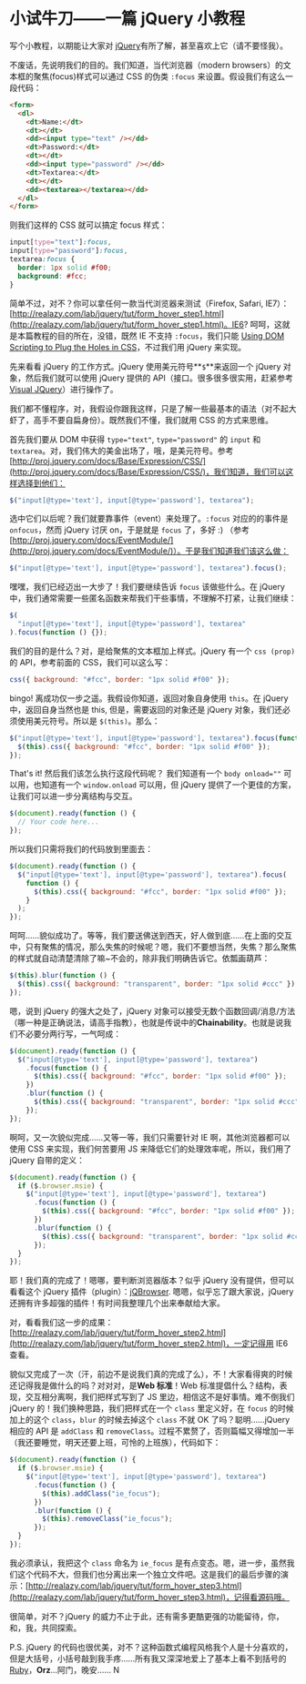 # 小试牛刀——一篇 jQuery 小教程

写个小教程，以期能让大家对 [jQuery](http://jquery.com)有所了解，甚至喜欢上它（请不要怪我）。

不废话，先说明我们的目的。我们知道，当代浏览器（modern browsers）的文本框的聚焦(focus)样式可以通过 CSS 的伪类 `:focus` 来设置。假设我们有这么一段代码：

```html
<form>
  <dl>
    <dt>Name:</dt>
    <dt></dt>
    <dd><input type="text" /></dd>
    <dt>Password:</dt>
    <dt></dt>
    <dd><input type="password" /></dd>
    <dt>Textarea:</dt>
    <dt></dt>
    <dd><textarea></textarea></dd>
  </dl>
</form>
```

则我们这样的 CSS 就可以搞定 focus 样式：

```css
input[type="text"]:focus,
input[type="password"]:focus,
textarea:focus {
  border: 1px solid #f00;
  background: #fcc;
}
```

简单不过，对不？你可以拿任何一款当代浏览器来测试（Firefox, Safari, IE7）： [http://realazy.com/lab/jquery/tut/form_hover_step1.html](http://realazy.com/lab/jquery/tut/form_hover_step1.html)。IE6? 呵呵，这就是本篇教程的目的所在，没错，既然 IE 不支持 `:focus`，我们只能 [Using DOM Scripting to Plug the Holes in CSS](http://domscripting.com/presentations/atmedia2006/slides/)，不过我们用 jQuery 来实现。

先来看看 jQuery 的工作方式。jQuery 使用美元符号**`$`**来返回一个 jQuery 对象，然后我们就可以使用 jQuery 提供的 API（接口。很多很多很实用，赶紧参考 [Visual JQuery](http://visualjquery.com/index.xml)）进行操作了。

我们都不懂程序，对，我假设你跟我这样，只是了解一些最基本的语法（对不起大虾了，高手不要自扁身份）。既然我们不懂，我们就用 CSS 的方式来思维。

首先我们要从 DOM 中获得 `type="text"`, `type="password"` 的 `input` 和 `textarea`。对，我们伟大的美金出场了，哦，是美元符号。参考 [http://proj.jquery.com/docs/Base/Expression/CSS/](http://proj.jquery.com/docs/Base/Expression/CSS/)，我们知道，我们可以这样选择到他们：

```js
$("input[@type='text'], input[@type='password'], textarea");
```

选中它们以后呢？我们就要靠事件（event）来处理了。`:focus` 对应的的事件是 `onfocus`，然而 jQuery 讨厌 on，于是就是 `focus` 了，多好 :) （参考 [http://proj.jquery.com/docs/EventModule/](http://proj.jquery.com/docs/EventModule/)）。于是我们知道我们该这么做：

```js
$("input[@type='text'], input[@type='password'], textarea").focus();
```

嘿嘿，我们已经迈出一大步了！我们要继续告诉 `focus` 该做些什么。在 jQuery 中，我们通常需要一些匿名函数来帮我们干些事情，不理解不打紧，让我们继续：

```js
$(
  "input[@type='text'], input[@type='password'], textarea"
).focus(function () {});
```

我们的目的是什么？对，是给聚焦的文本框加上样式。jQuery 有一个 `css (prop)` 的 API，参考前面的 CSS，我们可以这么写：

```js
css({ background: "#fcc", border: "1px solid #f00" });
```

bingo! 离成功仅一步之遥。我假设你知道，返回对象自身使用 `this`。在 jQuery 中，返回自身当然也是 this, 但是，需要返回的对象还是 jQuery 对象，我们还必须使用美元符号。所以是 `$(this)`。那么：

```js
$("input[@type='text'], input[@type='password'], textarea").focus(function () {
  $(this).css({ background: "#fcc", border: "1px solid #f00" });
});
```

That's it! 然后我们该怎么执行这段代码呢？ 我们知道有一个 `body onload=""` 可以用，也知道有一个 `window.onload` 可以用，但 jQuery 提供了一个更佳的方案，让我们可以进一步分离结构与交互。

```js
$(document).ready(function () {
  // Your code here...
});
```

所以我们只需将我们的代码放到里面去：

```js
$(document).ready(function () {
  $("input[@type='text'], input[@type='password'], textarea").focus(
    function () {
      $(this).css({ background: "#fcc", border: "1px solid #f00" });
    }
  );
});
```

呵呵……貌似成功了。等等，我们要送佛送到西天，好人做到底……在上面的交互中，只有聚焦的情况，那么失焦的时候呢？嗯，我们不要想当然，失焦？那么聚焦的样式就自动清楚清除了嘛~不会的，除非我们明确告诉它。依瓢画葫芦：

```js
$(this).blur(function () {
  $(this).css({ background: "transparent", border: "1px solid #ccc" });
});
```

嗯，说到 jQuery 的强大之处了，jQuery 对象可以接受无数个函数回调/消息/方法（哪一种是正确说法，请高手指教），也就是传说中的**Chainability**。也就是说我们不必要分两行写，一气呵成：

```js
$(document).ready(function () {
  $("input[@type='text'], input[@type='password'], textarea")
    .focus(function () {
      $(this).css({ background: "#fcc", border: "1px solid #f00" });
    })
    .blur(function () {
      $(this).css({ background: "transparent", border: "1px solid #ccc" });
    });
});
```

啊呵，又一次貌似完成……又等一等，我们只需要针对 IE 啊，其他浏览器都可以使用 CSS 来实现，我们何苦要用 JS 来降低它们的处理效率呢，所以，我们用了 jQuery 自带的定义：

```js
$(document).ready(function () {
  if ($.browser.msie) {
    $("input[@type='text'], input[@type='password'], textarea")
      .focus(function () {
        $(this).css({ background: "#fcc", border: "1px solid #f00" });
      })
      .blur(function () {
        $(this).css({ background: "transparent", border: "1px solid #ccc" });
      });
  }
});
```

耶！我们真的完成了！嗯哪，要判断浏览器版本？似乎 jQuery 没有提供，但可以看看这个 jQuery 插件（plugin）：[jQBrowser](http://davecardwell.co.uk/geekery/javascript/jquery/jqbrowser/). 嗯嗯，似乎忘了跟大家说，jQuery 还拥有许多超强的插件！有时间我整理几个出来奉献给大家。

对，看看我们这一步的成果：[http://realazy.com/lab/jquery/tut/form_hover_step2.html](http://realazy.com/lab/jquery/tut/form_hover_step2.html)，一定记得用 IE6 查看。

貌似又完成了一次（汗，前边不是说我们真的完成了么），不！大家看得爽的时候还记得我是做什么的吗？对对对，是**Web 标准**！Web 标准提倡什么？结构，表现，交互相分离啊，我们把样式写到了 JS 里边，相信这不是好事情。难不倒我们 jQuery 的！我们换种思路，我们把样式在一个 `class` 里定义好，在 `focus` 的时候加上的这个 `class`，`blur` 的时候去掉这个 `class` 不就 OK 了吗？聪明……jQuery 相应的 API 是 `addClass` 和 `removeClass`。过程不累赘了，否则篇幅又得增加一半（我还要睡觉，明天还要上班，可怜的上班族），代码如下：

```js
$(document).ready(function () {
  if ($.browser.msie) {
    $("input[@type='text'], input[@type='password'], textarea")
      .focus(function () {
        $(this).addClass("ie_focus");
      })
      .blur(function () {
        $(this).removeClass("ie_focus");
      });
  }
});
```

我必须承认，我把这个 `class` 命名为 `ie_focus` 是有点变态。嗯，进一步，虽然我们这个代码不大，但我们也分离出来一个独立文件吧。这是我们的最后步骤的演示：[http://realazy.com/lab/jquery/tut/form_hover_step3.html](http://realazy.com/lab/jquery/tut/form_hover_step3.html)，记得看源码哦。

很简单，对不？jQuery 的威力不止于此，还有需多更酷更强的功能留待，你，和，我，共同探索。

P.S. jQuery 的代码也很优美，对不？这种函数式编程风格我个人是十分喜欢的，但是大括号，小括号敲到我手疼……所有我又深深地爱上了基本上看不到括号的 [Ruby](http://www.ruby-lang.org/)，**Orz**...阿门，晚安……
N
